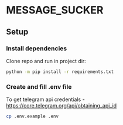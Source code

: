 # MESSAGE_SUCKER

## Setup

### Install dependencies

Clone repo and run in project dir:

```bash
python -m pip install -r requirements.txt
```

### Create and fill .env file

To get telegram api credentials - <https://core.telegram.org/api/obtaining_api_id>

```bash
cp .env.example .env
```
